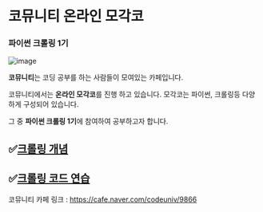 # 
# 코뮤니티 온라인 모각코
### 파이썬 크롤링 1기

![image](https://user-images.githubusercontent.com/55734436/104283796-6cdb5900-54f4-11eb-9b50-8ddb86a98cca.png)

**코뮤니티**는 코딩 공부를 하는 사람들이 모여있는 카페입니다.  

코뮤니티에서는 **온라인 모각코**를 진행 하고 있습니다. 모각코는 파이썬, 크롤링등 다양하게 구성되어 있습니다.  

그 중 **파이썬 크롤링 1기**에 참여하여 공부하고자 합니다.

## :white_check_mark:[크롤링 개념](https://github.com/jaaaamj0711/MGC-1/tree/main/crawling_concept)

## :white_check_mark:[크롤링 코드 연습](https://github.com/jaaaamj0711/MGC-1/tree/main/crawling_practice)

코뮤니티 카페 링크 : https://cafe.naver.com/codeuniv/9866
